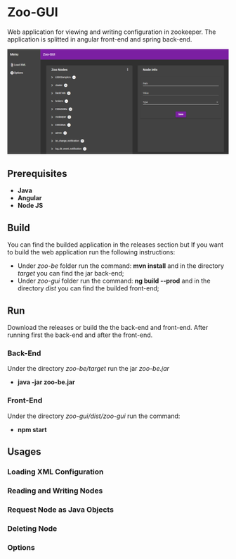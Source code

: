 # Zoo-GUI

Web application for viewing and writing configuration in zookeeper. The application is splitted in angular front-end and spring back-end.

![Screenshot](https://github.com/dave90/Zoo-GUI/blob/main/img/screen1.png)

## Prerequisites

- **Java**
- **Angular**
- **Node JS**

## Build
You can find the builded application in the releases section but If you want to build the web application run the following instructions:

- Under *zoo-be* folder run the command: **mvn install** and in the directory *target* you can find the jar back-end;
- Under *zoo-gui* folder run the command: **ng build --prod** and in the directory *dist* you can find the builded front-end;

## Run
Download the releases or build the the back-end and front-end. After running first the back-end and after the front-end.

### Back-End
Under the directory *zoo-be/target* run the jar *zoo-be.jar*

- **java -jar zoo-be.jar**

### Front-End
Under the directory *zoo-gui/dist/zoo-gui* run the command:

- **npm start**

## Usages

### Loading XML Configuration

### Reading and Writing Nodes

### Request Node as Java Objects

### Deleting Node

### Options





